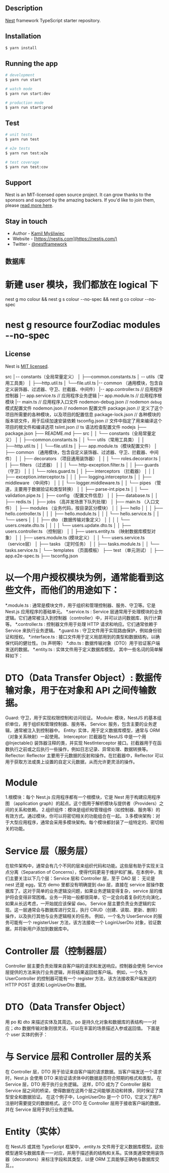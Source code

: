 ## Description

[Nest](https://github.com/nestjs/nest) framework TypeScript starter repository.

## Installation

```bash
$ yarn install
```

## Running the app

```bash
# development
$ yarn run start

# watch mode
$ yarn run start:dev

# production mode
$ yarn run start:prod
```

## Test

```bash
# unit tests
$ yarn run test

# e2e tests
$ yarn run test:e2e

# test coverage
$ yarn run test:cov
```

## Support

Nest is an MIT-licensed open source project. It can grow thanks to the sponsors and support by the amazing backers. If you'd like to join them, please [read more here](https://docs.nestjs.com/support).

## Stay in touch

- Author - [Kamil Myśliwiec](https://kamilmysliwiec.com)
- Website - [https://nestjs.com](https://nestjs.com/)
- Twitter - [@nestframework](https://twitter.com/nestframework)

## 数据库
# 新建 user 模块，我们都放在 logical 下
nest g mo colour && nest g s colour --no-spec && nest g co colour --no-spec
# nest g resource fourZodiac modules --no-spec


## License

Nest is [MIT licensed](LICENSE).

src
 │-- constants（全局常量定义）
 │       ├──common.constants.ts
 │ -- utils（常用工具类）
 │       ├──http.util.ts
 │       └──file.util.ts
 |-- common （通用模块，包含自定义装饰器、过滤器、守卫、拦截器、中间件）
 |-- app.controller.ts  // 应用程序控制器
 |-- app.service.ts     // 应用程序业务逻辑
 |-- app.module.ts      // 应用程序根模块
 |-- main.ts            // 应用程序入口文件
nodemon-debug.json  // nodemon `debug` 模式配置文件
nodemon.json        // nodemon 配置文件
package.json        // 定义了这个项目所需要的各种模块，以及项目的配置信息
package-lock.json   // 各种模块的版本锁文件，用于后续加速安装依赖
tsconfig.json       // 文件中指定了用来编译这个项目的根文件和编译选项
tslint.json         // ts 语法检查配置文件
nodejs
├── package.json
├── README.md
├── src
│   │   └── constants（全局常量定义）
│   │       ├──common.constants.ts
│   │   └── utils（常用工具类）
│   │       ├──http.util.ts
│   │       └──file.util.ts
│   ├── app.module.ts（模块配置文件）
│   ├── common （通用模块，包含自定义装饰器、过滤器、守卫、拦截器、中间件）
│   │   ├── decorators （项目通用装饰器）
│   │   │   └── roles.decorator.ts
│   │   ├── filters （过滤器）
│   │   │   └── http-exception.filter.ts
│   │   ├── guards （守卫）
│   │   │   └── roles.guard.ts
│   │   ├── interceptors （拦截器）
│   │   │   ├── exception.interceptor.ts
│   │   │   ├── logging.interceptor.ts
│   │   ├── middleware （中间件）
│   │   │   └── logger.middleware.ts
│   │   └── pipes （管道，主要用于数据验证和类型转换）
│   │       ├── parse-int.pipe.ts
│   │       └── validation.pipe.ts
│   ├── config （配置文件信息）
│   │   ├── database.ts
│   │   ├── redis.ts
│   ├── jobs （高并发场景下队列处理）
│   ├── main.ts （入口文件）
│   ├── modules （业务代码，按目录区分模块）
│   │   ├── hello
│   │   │   ├── hello.controller.ts
│   │   │   ├── hello.module.ts
│   │   │   └── hello.service.ts
│   │   └── users
│   │   │   ├── dto （数据传输对象定义）
│   │   │   │   └── users.create.dto.ts
│   │   │   │   └── users.update.dto.ts
│   │       ├── users.controller.ts （控制层）
│   │       ├── users.entity.ts （映射数据库模型对象）
│   │       ├── users.module.ts (模块定义）
│   │       └── users.service.ts （service层）
│   ├── tasks （定时任务）
│   │   ├── tasks.module.ts
│   │   └── tasks.service.ts
│   └── templates （页面模板）
├── test （单元测试）
│   ├── app.e2e-spec.ts
├── tsconfig.json

# 以一个用户授权模块为例，通常能看到这些文件，而他们的用途如下：

*.module.ts : 通常是模块文件，用于组织和管理控制器、服务、守卫等。它是 Nest.js 应用程序的基础单元。
*.service.ts : Service 层通常用于处理模块的业务逻辑。它们通常被注入到控制器（controller）中，并可以访问数据库、执行计算等。
*.controller.ts : 控制器文件用于处理 HTTP 请求和响应。它们通常依赖于 Service 来执行业务逻辑。
*.guard.ts : 守卫文件用于实现路由保护，例如身份验证和授权。
*.interface.ts : 接口文件用于定义局部用到的类型和数据结构，以确保代码的健壮性。（ts 声明等）
*.dto.ts : 数据传输对象（DTO）用于验证客户端发送的数据。
*.entity.ts : 实体文件用于定义数据库模型。
其中一些名词的简单解释如下：

# DTO（Data Transfer Object）: 数据传输对象，用于在对象和 API 之间传输数据。
Guard: 守卫，用于实现权限控制和访问验证。
Module: 模块，NestJS 的基本组织单位，用于组织和管理控制器、服务等。
Service: 服务，包含主要的业务逻辑，通常被注入到控制器中。
Entity: 实体，用于定义数据库模型，通常与 ORM（对象关系映射）一起使用。
Interceptor: 拦截器在 NestJS 中是一个用 @Injectable() 装饰器注释的类，并实现 NestInterceptor 接口。拦截器用于在函数执行之前或之后执行一些操作，例如日志记录、异常处理、数据转换等。
Reflector: Reflector 主要用于元数据的反射和操作。在拦截器中，Reflector 可以用于获取方法或类上设置的自定义元数据，从而允许更灵活的操作。

# Module
1.根模块：每个 Nest.js 应用程序都有一个根模块，它是 Nest 用于构建应用程序图 （application graph）的起点。这个图用于解析模块与提供者（Providers）之间的关系和依赖。
2.组织组件：模块是组织和管理组件（如控制器、服务等）的有效方式。通过模块，你可以将密切相关的功能组合在一起。
3.多模块架构：对于大型应用程序，通常会采用多模块架构。每个模块都封装了一组特定的、密切相关的功能。

# Service 层（服务层）
在软件架构中，通常会有几个不同的层来组织代码和功能。这些层有助于实现关注点分离（Separation of Concerns），使得代码更易于维护和扩展。在本例中，我们主要关注以下几个层：Service 层和 Controller 层，至于 DAO 层：
无论是 nest 还是 egg，官方 demo 里都没有明确提到 dao 层，直接在 service 层操作数据库了。这对于简单的业务逻辑没问题，如果业务逻辑变得复杂，service 层的维护将会变得非常困难。业务一开始一般都很简单，它一定会向着复杂的方向演化，如果从长远考虑，一开始就应该保留 dao。
Service 层主要负责业务逻辑的实现。这一层通常会与数据库进行交互，执行 CRUD（创建、读取、更新、删除）操作，以及执行其他与业务逻辑相关的任务。
例如，一个名为 UserService 的服务可能有一个 registerUser 方法，该方法接收一个 LoginUserDto 对象，验证数据，并将新用户添加到数据库中。

# Controller 层（控制器层）
Controller 层主要负责处理来自客户端的请求和发送响应。控制器会使用 Service 层提供的方法来执行业务逻辑，并将结果返回给客户端。
例如，一个名为 UserController 的控制器可能有一个 register 方法，该方法接收客户端发送的 HTTP POST 请求和 LoginUserDto 数据。

# DTO（Data Transfer Object）
用 po 和 dto 来描述实体及其周边。po 是持久化对象和数据库的表结构一一对应；dto 数据传输对象则很灵活，可以在丰富的场景描述入参或返回值。
下面是个 user 实体的例子：

# 与 Service 层和 Controller 层的关系
在 Controller 层，DTO 用于验证来自客户端的请求数据。当客户端发送一个请求时，Nest.js 会使用 DTO 来验证请求体中的数据是否符合预期的格式和类型。
在 Service 层，DTO 用于执行业务逻辑。
这样，DTO 成为了 Controller 层和 Service 层之间的桥梁，使得数据在这两个层之间能够流动和转换，同时保证了类型安全和数据验证。
在这个例子中，LoginUserDto 是一个 DTO，它定义了用户注册时需要提交的数据格式。这个 DTO 在 Controller 层用于接收客户端的数据，并在 Service 层用于执行业务逻辑。

# Entity（实体）
在 NestJS 或其他 TypeScript 框架中，.entity.ts 文件用于定义数据库模型。这些模型通常与数据库表一一对应，并用于描述表的结构和关系。实体类通常使用装饰器（decorators）来标注字段和其类型，以便 ORM 工具能够正确地与数据库交互。。